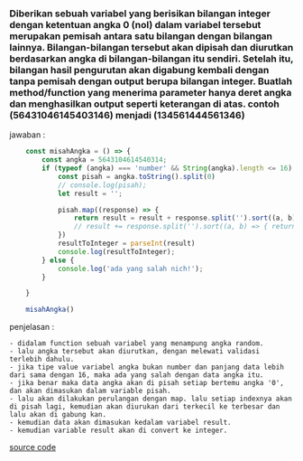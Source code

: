 ### Diberikan sebuah variabel yang berisikan bilangan integer dengan ketentuan angka 0 (nol) dalam variabel tersebut merupakan pemisah antara satu bilangan dengan bilangan lainnya. Bilangan-bilangan tersebut akan dipisah dan diurutkan berdasarkan angka di bilangan-bilangan itu sendiri. Setelah itu, bilangan hasil pengurutan akan digabung kembali dengan tanpa pemisah dengan output berupa bilangan integer. Buatlah method/function yang menerima parameter hanya deret angka dan menghasilkan output seperti keterangan di atas. contoh (56431046145403146) menjadi (134561444561346)

jawaban :

```javascript
    const misahAngka = () => {
        const angka = 5643104614540314;
        if (typeof (angka) === 'number' && String(angka).length <= 16) {
            const pisah = angka.toString().split(0)
            // console.log(pisah);
            let result = '';

            pisah.map((response) => {
                return result = result + response.split('').sort((a, b) => { return a - b }).join('')
                // result += response.split('').sort((a, b) => { return a - b }).join('')
            })
            resultToInteger = parseInt(result)
            console.log(resultToInteger);
        } else {
            console.log('ada yang salah nich!');
        }

    }

    misahAngka()
```

penjelasan :

    - didalam function sebuah variabel yang menampung angka random.
    - lalu angka tersebut akan diurutkan, dengan melewati validasi terlebih dahulu.
    - jika tipe value variabel angka bukan number dan panjang data lebih dari sama dengan 16, maka ada yang salah dengan data angka itu.
    - jika benar maka data angka akan di pisah setiap bertemu angka '0', dan akan dimasukan dalam variable pisah.
    - lalu akan dilakukan perulangan dengan map. lalu setiap indexnya akan di pisah lagi, kemudian akan diurukan dari terkecil ke terbesar dan lalu akan di gabung kan.
    - kemudian data akan dimasukan kedalam variabel result.
    - kemudian variable result akan di convert ke integer.

[source code](https://playcode.io/736419/)
